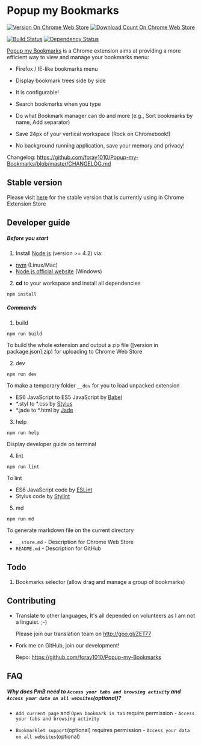 # Popup my Bookmarks

[![Version On Chrome Web Store](https://img.shields.io/chrome-web-store/v/mppflflkbbafeopeoeigkbbdjdbeifni.svg?maxAge=3600)](//chrome.google.com/webstore/detail/popup-my-bookmarks/mppflflkbbafeopeoeigkbbdjdbeifni)
[![Download Count On Chrome Web Store](https://img.shields.io/chrome-web-store/d/mppflflkbbafeopeoeigkbbdjdbeifni.svg?maxAge=3600)](//chrome.google.com/webstore/detail/popup-my-bookmarks/mppflflkbbafeopeoeigkbbdjdbeifni)

[![Build Status](https://img.shields.io/circleci/project/foray1010/Popup-my-Bookmarks/master.svg?maxAge=3600)](//circleci.com/gh/foray1010/Popup-my-Bookmarks/tree/master)
[![Dependency Status](https://img.shields.io/gemnasium/foray1010/Popup-my-Bookmarks.svg?maxAge=3600)](//gemnasium.com/foray1010/Popup-my-Bookmarks)

[Popup my Bookmarks](//chrome.google.com/webstore/detail/popup-my-bookmarks/mppflflkbbafeopeoeigkbbdjdbeifni) is a Chrome extension aims at providing a more efficient way to view and manage your bookmarks menu:


- Firefox / IE-like bookmarks menu

- Display bookmark trees side by side

- It is configurable!

- Search bookmarks when you type

- Do what Bookmark manager can do and more (e.g., Sort bookmarks by name, Add separator)

- Save 24px of your vertical workspace (Rock on Chromebook!)

- No background running application, save your memory and privacy!

Changelog: https://github.com/foray1010/Popup-my-Bookmarks/blob/master/CHANGELOG.md


## Stable version

Please visit [here](https://github.com/foray1010/Popup-my-Bookmarks/tree/minimum_chrome_version_26) for the stable version that is currently using in Chrome Extension Store


## Developer guide

##### Before you start
1. Install [Node.js](//github.com/nodejs/node) (version >= 4.2) via:
  - [nvm](//github.com/creationix/nvm) (Linux/Mac)
  - [Node.js official website](//nodejs.org/en/download/) (Windows)

2. **cd** to your workspace and install all dependencies

  ```
  npm install
  ```

##### Commands
1. build

  ```
  npm run build
  ```

  To build the whole extension and output a zip file ([version in package.json].zip) for uploading to Chrome Web Store

2. dev

  ```
  npm run dev
  ```

  To make a temporary folder `__dev` for you to load unpacked extension
  - ES6 JavaScript to ES5 JavaScript by [Babel](//github.com/babel/babel)
  - *.styl to *.css by [Stylus](//github.com/stylus/stylus)
  - *.jade to *.html by [Jade](//github.com/jadejs/jade)

3. help

  ```
  npm run help
  ```

  Display developer guide on terminal

4. lint

  ```
  npm run lint
  ```

  To lint
  - ES6 JavaScript code by [ESLint](//github.com/eslint/eslint)
  - Stylus code by [Stylint](//github.com/rossPatton/stylint)

5. md

  ```
  npm run md
  ```

  To generate markdown file on the current directory
  - `__store.md` - Description for Chrome Web Store
  - `README.md` - Description for GitHub


## Todo

1. Bookmarks selector (allow drag and manage a group of bookmarks)


## Contributing

- Translate to other languages, It's all depended on volunteers as I am not a linguist. ;-)

  Please join our translation team on http://goo.gl/ZET77

- Fork me on GitHub, join our development!

  Repo: https://github.com/foray1010/Popup-my-Bookmarks


## FAQ

##### Why does PmB need to `Access your tabs and browsing activity` and `Access your data on all websites`(optional)?

- `Add current page` and `Open bookmark in tab` require permission - `Access your tabs and browsing activity`

- `Bookmarklet support`(optional) requires permission - `Access your data on all websites`(optional)
